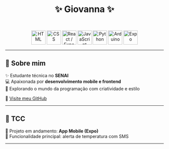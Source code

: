 <h1 align="center">✨ Giovanna ✨</h1>

<br/>

<p align="center">
  <img src="https://cdn.jsdelivr.net/gh/devicons/devicon/icons/html5/html5-original.svg" width="45" title="HTML" />
  <img src="https://cdn.jsdelivr.net/gh/devicons/devicon/icons/css3/css3-original.svg" width="45" title="CSS" />
  <img src="https://cdn.jsdelivr.net/gh/devicons/devicon/icons/react/react-original.svg" width="45" title="React / Expo" />
  <img src="https://cdn.jsdelivr.net/gh/devicons/devicon/icons/javascript/javascript-original.svg" width="45" title="JavaScript" />
  <img src="https://cdn.jsdelivr.net/gh/devicons/devicon/icons/python/python-original.svg" width="45" title="Python" />
  <img src="https://cdn.jsdelivr.net/gh/devicons/devicon/icons/arduino/arduino-original.svg" width="45" title="Arduino" />
  <img src="https://cdn.jsdelivr.net/gh/devicons/devicon/icons/expo/expo-original.svg" width="45" title="Expo" />
</p>

---

## 🌸 Sobre mim  
✨ Estudante técnica no **SENAI**  
💻 Apaixonada por **desenvolvimento mobile e frontend**  
📌 Explorando o mundo da programação com criatividade e estilo  

🔗 [Visite meu GitHub](https://github.com/eughc)

---

## 📱 TCC  
📌 Projeto em andamento: **App Mobile (Expo)**  
🎯 Funcionalidade principal: alerta de temperatura com SMS  

---
